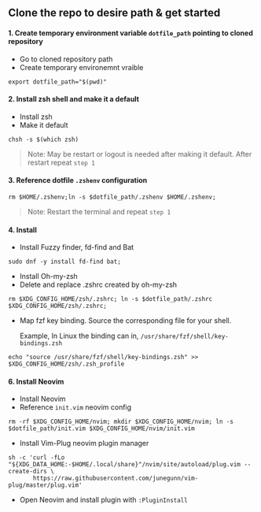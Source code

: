 
## Clone the repo to desire path & get started

#### 1. Create temporary environment variable `dotfile_path` pointing to cloned repository

- Go to cloned repository path 
- Create temporary environemnt vraible
```
export dotfile_path="$(pwd)"
```

#### 2. Install zsh shell and make it a default
- Install zsh
- Make it default
```
chsh -s $(which zsh)
```

> Note: May be restart or logout is needed after making it default. After restart repeat `step 1`

#### 3. Reference dotfile `.zshenv` configuration 

```
rm $HOME/.zshenv;ln -s $dotfile_path/.zshenv $HOME/.zshenv;
```
> Note: Restart the terminal and repeat `step 1`

#### 4. Install 
- Install Fuzzy finder, fd-find and Bat 
```
sudo dnf -y install fd-find bat; 
```
- Install Oh-my-zsh
- Delete and replace .zshrc created by oh-my-zsh 
```
rm $XDG_CONFIG_HOME/zsh/.zshrc; ln -s $dotfile_path/.zshrc $XDG_CONFIG_HOME/zsh/.zshrc;
```

- Map fzf key binding. Source the corresponding file for your shell. 

  Example, In Linux the binding can in, `/usr/share/fzf/shell/key-bindings.zsh`

```
echo "source /usr/share/fzf/shell/key-bindings.zsh" >> $XDG_CONFIG_HOME/zsh/.zsh_profile
```


#### 6. Install Neovim 
- Install Neovim
- Reference `init.vim` neovim config
```
rm -rf $XDG_CONFIG_HOME/nvim; mkdir $XDG_CONFIG_HOME/nvim; ln -s $dotfile_path/init.vim $XDG_CONFIG_HOME/nvim/init.vim
```
- Install Vim-Plug neovim plugin manager
```
sh -c 'curl -fLo "${XDG_DATA_HOME:-$HOME/.local/share}"/nvim/site/autoload/plug.vim --create-dirs \
       https://raw.githubusercontent.com/junegunn/vim-plug/master/plug.vim'
```
- Open Neovim and install plugin with `:PluginInstall`



